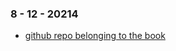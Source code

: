 ### 8 - 12 - 20214
* [github repo belonging to the book](https://github.com/medialab-ku/openGLESbook)